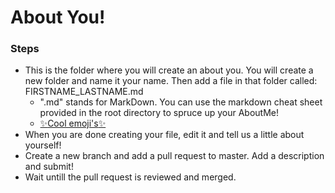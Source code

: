 # About You!

### Steps
- This is the folder where you will create an about you.  You will create a new folder and name it your name.  Then add a file in that folder called: FIRSTNAME_LASTNAME.md
    - ".md" stands for MarkDown.  You can use the markdown cheat sheet provided in the root directory to spruce up your AboutMe!
    - [:sparkles:Cool emoji's:sparkles:](https://www.webpagefx.com/tools/emoji-cheat-sheet/)
- When you are done creating your file, edit it and tell us a little about yourself!
- Create a new branch and add a pull request to master.  Add a description and submit!
- Wait untill the pull request is reviewed and merged.
